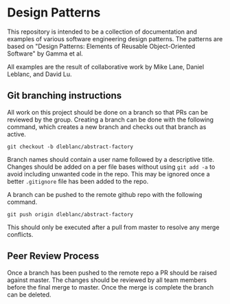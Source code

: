 # Design Patterns

This repository is intended to be a collection of documentation and examples of various 
software engineering design patterns. The patterns are based on "Design Patterns: Elements of 
Reusable Object-Oriented Software" by Gamma et al.

All examples are the result of collaborative work by Mike Lane, Daniel Leblanc, and David Lu.

## Git branching instructions

All work on this project should be done on a branch so that PRs can be reviewed by the group.
Creating a branch can be done with the following command, which creates a new branch and checks
out that branch as active.

`git checkout -b dleblanc/abstract-factory`

Branch names should contain a user name followed by a descriptive title. Changes should be added
on a per file bases without using `git add -a` to avoid including unwanted code in the repo. This 
may be ignored once a better `.gitignore` file has been added to the repo.

A branch can be pushed to the remote github repo with the following command.

`git push origin dleblanc/abstract-factory`

This should only be executed after a pull from master to resolve any merge conflicts.

## Peer Review Process

Once a branch has been pushed to the remote repo a PR should be raised against master. The 
changes should be reviewed by all team members before the final merge to master. Once the merge 
is complete the branch can be deleted.
